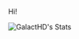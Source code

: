 Hi! 

![GalactHD's Stats](https://github-readme-stats.vercel.app/api?username=GalactHD&theme=dark&show_icons=true&hide_border=true&count_private=true)